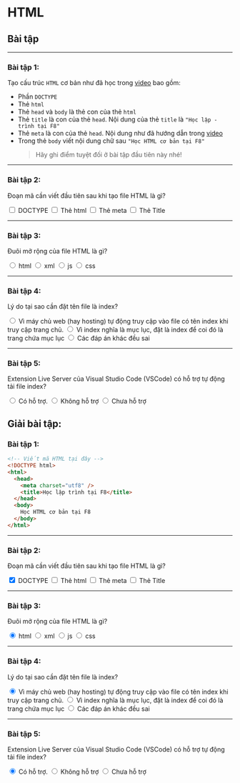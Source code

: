 # HTML

## Bài tập

---

### Bài tập 1:

Tạo cấu trúc `HTML` cơ bản như đã học trong [video](https://youtu.be/LYnrFSGLCl8?t=7) bao gồm:

- Phần `DOCTYPE`
- Thẻ `html`
- Thẻ `head` và `body` là thẻ con của thẻ `html`
- Thẻ `title` là con của thẻ `head`. Nội dung của thẻ `title` là `"Học lập - trình tại F8"`
- Thẻ `meta` là con của thẻ `head`. Nội dung như đã hướng dẫn trong [video](https://youtu.be/LYnrFSGLCl8?t=7)
- Trong thẻ `body` viết nội dung chữ sau `"Học HTML cơ bản tại F8"`
  > Hãy ghi điểm tuyệt đối ở bài tập đầu tiên này nhé!

---

### Bài tập 2:

Đoạn mã cần viết đầu tiên sau khi tạo file HTML là gì?

<!-- - [ ] DOCTYPE
- [ ] Thẻ html
- [ ] Thẻ meta
- [ ] Thẻ Title -->

<input type="checkbox" /> DOCTYPE
<input type="checkbox" /> Thẻ html
<input type="checkbox" /> Thẻ meta
<input type="checkbox" /> Thẻ Title

---

### Bài tập 3:

Đuôi mở rộng của file HTML là gì?

<input type="radio" /> html
<input type="radio" /> xml
<input type="radio" /> js
<input type="radio" /> css

---

### Bài tập 4:

Lý do tại sao cần đặt tên file là index?

<input type="radio" /> Vì máy chủ web (hay hosting) tự động truy cập vào file có tên index khi truy cập trang chủ.
<input type="radio" /> Vì index nghĩa là mục lục, đặt là index để coi đó là trang chứa mục lục
<input type="radio" /> Các đáp án khác đều sai

---

### Bài tập 5:

Extension Live Server của Visual Studio Code (VSCode) có hỗ trợ tự động tải file index?

<input type="radio" /> Có hỗ trợ.
<input type="radio" /> Không hỗ trợ
<input type="radio" /> Chưa hỗ trợ

## Giải bài tập:

### Bài tập 1:

```html
<!-- Viết mã HTML tại đây -->
<!DOCTYPE html>
<html>
  <head>
    <meta charset="utf8" />
    <title>Học lập trình tại F8</title>
  </head>
  <body>
    Học HTML cơ bản tại F8
  </body>
</html>
```

---

### Bài tập 2:

Đoạn mã cần viết đầu tiên sau khi tạo file HTML là gì?

<input type="checkbox" checked /> DOCTYPE
<input type="checkbox" /> Thẻ html
<input type="checkbox" /> Thẻ meta
<input type="checkbox" /> Thẻ Title

---

### Bài tập 3:

Đuôi mở rộng của file HTML là gì?

<input type="radio" checked/> html
<input type="radio" /> xml
<input type="radio" /> js
<input type="radio" /> css

---

### Bài tập 4:

Lý do tại sao cần đặt tên file là index?

<input type="radio" checked/> Vì máy chủ web (hay hosting) tự động truy cập vào file có tên index khi truy cập trang chủ.
<input type="radio" /> Vì index nghĩa là mục lục, đặt là index để coi đó là trang chứa mục lục
<input type="radio" /> Các đáp án khác đều sai

---

### Bài tập 5:

Extension Live Server của Visual Studio Code (VSCode) có hỗ trợ tự động tải file index?

<input type="radio" checked/> Có hỗ trợ.
<input type="radio" /> Không hỗ trợ
<input type="radio" /> Chưa hỗ trợ
